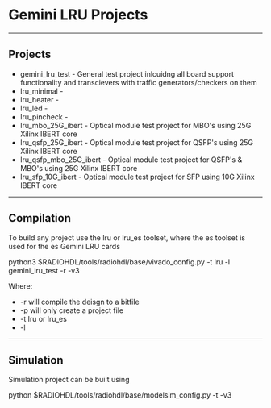 # Gemini LRU Projects

---

## Projects

* gemini_lru_test - General test project inlcuidng all board support functionality and transcievers with traffic generators/checkers on them
* lru_minimal -
* lru_heater -
* lru_led -
* lru_pincheck -
* lru_mbo_25G_ibert - Optical module test project for MBO's using 25G Xilinx IBERT core
* lru_qsfp_25G_ibert - Optical module test project for QSFP's using 25G Xilinx IBERT core
* lru_qsfp_mbo_25G_ibert - Optical module test project for QSFP's & MBO's using 25G Xilinx IBERT core
* lru_sfp_10G_ibert - Optical module test project for SFP using 10G Xilinx IBERT core

---

## Compilation

To build any project use the lru or lru_es toolset, where the es toolset is used for the es Gemini LRU cards

python3 $RADIOHDL/tools/radiohdl/base/vivado_config.py -t lru -l gemini_lru_test -r -v3

Where:

* -r will compile the deisgn to a bitfile
* -p will only create a project file
* -t <toolset> lru or lru_es
* -l <project>

---

## Simulation

Simulation project can be built using

python $RADIOHDL/tools/radiohdl/base/modelsim_config.py -t <lru> -v3